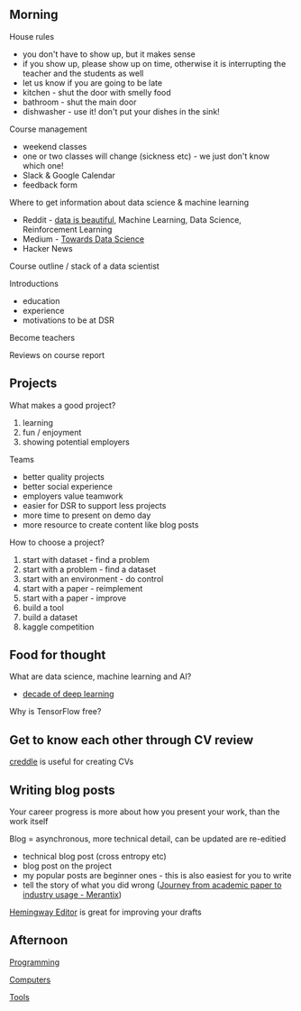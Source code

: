 ## Morning

House rules
- you don't have to show up, but it makes sense
- if you show up, please show up on time, otherwise it is interrupting the teacher and the students as well
- let us know if you are going to be late
- kitchen - shut the door with smelly food
- bathroom - shut the main door
- dishwasher - use it!  don't put your dishes in the sink!

Course management
- weekend classes
- one or two classes will change (sickness etc) - we just don't know which one!
- Slack & Google Calendar
- feedback form

Where to get information about data science & machine learning
- Reddit - [data is beautiful](https://www.reddit.com/r/dataisbeautiful/), Machine Learning, Data Science, Reinforcement Learning
- Medium - [Towards Data Science](https://towardsdatascience.com/)
- Hacker News

Course outline / stack of a data scientist

Introductions
- education
- experience
- motivations to be at DSR

Become teachers

Reviews on course report

## Projects

What makes a good project?
1. learning
2. fun / enjoyment
3. showing potential employers

Teams
- better quality projects
- better social experience
- employers value teamwork
- easier for DSR to support less projects
- more time to present on demo day
- more resource to create content like blog posts

How to choose a project?
1. start with dataset - find a problem
2. start with a problem - find a dataset
3. start with an environment - do control
4. start with a paper - reimplement
5. start with a paper - improve
6. build a tool
7. build a dataset
8. kaggle competition

## Food for thought

What are data science, machine learning and AI?
- [decade of deep learning](https://leogao.dev/2019/12/31/The-Decade-of-Deep-Learning/)

Why is TensorFlow free?

## Get to know each other through CV review

[creddle](http://creddle.io/) is useful for creating CVs

## Writing blog posts

Your career progress is more about how you present your work, than the work itself

Blog = asynchronous, more technical detail, can be updated are re-editied
- technical blog post (cross entropy etc)
- blog post on the project
- my popular posts are beginner ones - this is also easiest for you to write
- tell the story of what you did wrong ([Journey from academic paper to industry usage - Merantix](https://medium.com/merantix/journey-from-academic-paper-to-industry-usage-cf57fe598f31))

[Hemingway Editor](http://www.hemingwayapp.com/) is great for improving your drafts

## Afternoon

[Programming](https://github.com/ADGEfficiency/programming-resources/blob/master/programming.md)

[Computers](https://github.com/ADGEfficiency/programming-resources/blob/master/computers.md)

[Tools](https://github.com/ADGEfficiency/teaching-monolith/tree/master/misc/tools.ipynb)
